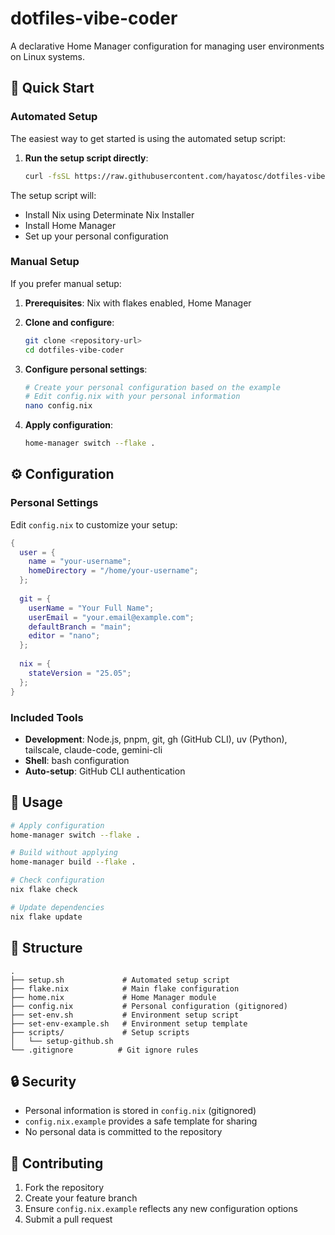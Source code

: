 # dotfiles-vibe-coder

A declarative Home Manager configuration for managing user environments on Linux systems.

## 🚀 Quick Start

### Automated Setup

The easiest way to get started is using the automated setup script:

1. **Run the setup script directly**:
   ```bash
   curl -fsSL https://raw.githubusercontent.com/hayatosc/dotfiles-vibe-coder/refs/heads/main/setup.sh | bash
   ```

The setup script will:
- Install Nix using Determinate Nix Installer
- Install Home Manager
- Set up your personal configuration

### Manual Setup

If you prefer manual setup:

1. **Prerequisites**: Nix with flakes enabled, Home Manager

2. **Clone and configure**:
   ```bash
   git clone <repository-url>
   cd dotfiles-vibe-coder
   ```

3. **Configure personal settings**:
   ```bash
   # Create your personal configuration based on the example
   # Edit config.nix with your personal information
   nano config.nix
   ```

4. **Apply configuration**:
   ```bash
   home-manager switch --flake .
   ```

## ⚙️ Configuration

### Personal Settings

Edit `config.nix` to customize your setup:

```nix
{
  user = {
    name = "your-username";
    homeDirectory = "/home/your-username";
  };
  
  git = {
    userName = "Your Full Name";
    userEmail = "your.email@example.com";
    defaultBranch = "main";
    editor = "nano";
  };
  
  nix = {
    stateVersion = "25.05";
  };
}
```

### Included Tools

- **Development**: Node.js, pnpm, git, gh (GitHub CLI), uv (Python), tailscale, claude-code, gemini-cli
- **Shell**: bash configuration
- **Auto-setup**: GitHub CLI authentication

## 🔧 Usage

```bash
# Apply configuration
home-manager switch --flake .

# Build without applying
home-manager build --flake .

# Check configuration
nix flake check

# Update dependencies
nix flake update
```

## 📂 Structure

```
.
├── setup.sh             # Automated setup script
├── flake.nix            # Main flake configuration
├── home.nix             # Home Manager module
├── config.nix           # Personal configuration (gitignored)
├── set-env.sh           # Environment setup script
├── set-env-example.sh   # Environment setup template
├── scripts/             # Setup scripts
│   └── setup-github.sh
└── .gitignore          # Git ignore rules
```

## 🔒 Security

- Personal information is stored in `config.nix` (gitignored)
- `config.nix.example` provides a safe template for sharing
- No personal data is committed to the repository

## 🤝 Contributing

1. Fork the repository
2. Create your feature branch
3. Ensure `config.nix.example` reflects any new configuration options
4. Submit a pull request